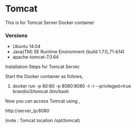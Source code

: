 # Tomcat
This is for Tomcat Server Docker container

### Versions

* Ubuntu 14.04
* Java(TM) SE Runtime Environment (build 1.7.0_71-b14)
* apache-tomcat-7.0.64 

Installation Steps for Tomcat Server.

Start the Docker container as follows,

1. docker run -p 80:80 -p 8080:8080 -t -i --privileged=true brandixi3/tomcat /bin/bash

Now you can access Tomcat using ,

http://server_ip:8080

(note : Tomcat location /opt/tomcat)

